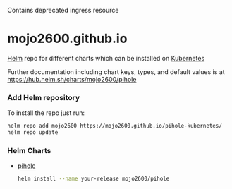 Contains deprecated ingress resource

# mojo2600.github.io

[Helm](https://helm.sh) repo for different charts which can be installed on [Kubernetes](https://kubernetes.io)

Further documentation including chart keys, types, and default values is at https://hub.helm.sh/charts/mojo2600/pihole

### Add Helm repository

To install the repo just run:

```bash
helm repo add mojo2600 https://mojo2600.github.io/pihole-kubernetes/
helm repo update
```

### Helm Charts

* [pihole](https://mojo2600.github.io/pihole-kubernetes)

  ```bash
  helm install --name your-release mojo2600/pihole
  ```
  
